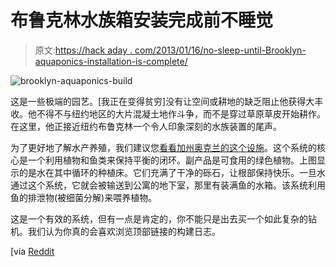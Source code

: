 # 布鲁克林水族箱安装完成前不睡觉

> 原文:[https://hack aday . com/2013/01/16/no-sleep-until-Brooklyn-aquaponics-installation-is-complete/](https://hackaday.com/2013/01/16/no-sleep-till-brooklyn-aquaponics-installation-is-complete/)

![brooklyn-aquaponics-build](../Images/ebe8078df59a6e9b52fcd9c63199f152.png)

这是一些极端的园艺。[我正在变得贫穷]没有让空间或耕地的缺乏阻止他获得大丰收。他不得不与纽约地区的大片混凝土地作斗争，而不是穿过草原草皮开始耕作。在这里，他正接近纽约布鲁克林一个令人印象深刻的水族装置的尾声。

为了更好地了解水产养殖，我们建议您[看看加州奥克兰的这个设施](http://hackaday.com/2012/06/27/urban-farming-uses-aquaponics-to-make-farmland-where-there-is-none/)。这个系统的核心是一个利用植物和鱼类来保持平衡的闭环。副产品是可食用的绿色植物。上图显示的是水在其中循环的种植床。它们充满了干净的砾石，让根部保持快乐。一旦水通过这个系统，它就会被输送到公寓的地下室，那里有装满鱼的水箱。该系统利用鱼的排泄物(被细菌分解)来喂养植物。

这是一个有效的系统，但有一点是肯定的，你不能只是出去买一个如此复杂的钻机。我们认为你真的会喜欢浏览顶部链接的构建日志。

[via [Reddit](http://www.reddit.com/r/DIY/comments/16n1ya/my_large_home_indooroutdoor_aquaponics_system/)